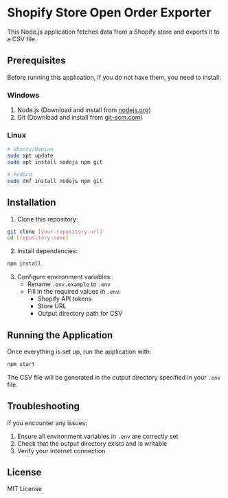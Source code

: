 # Shopify Store Open Order Exporter

This Node.js application fetches data from a Shopify store and exports it to a CSV file.

## Prerequisites

Before running this application, if you do not have them, you need to install:

### Windows
1. Node.js (Download and install from [nodejs.org](https://nodejs.org/))
2. Git (Download and install from [git-scm.com](https://git-scm.com/download/win))

### Linux
```bash
# Ubuntu/Debian
sudo apt update
sudo apt install nodejs npm git

# Fedora
sudo dnf install nodejs npm git
```

## Installation

1. Clone this repository:
```bash
git clone [your-repository-url]
cd [repository-name]
```

2. Install dependencies:
```bash
npm install
```

3. Configure environment variables:
   - Rename `.env.example` to `.env`
   - Fill in the required values in `.env`:
     - Shopify API tokens
     - Store URL
     - Output directory path for CSV

## Running the Application

Once everything is set up, run the application with:

```bash
npm start
```

The CSV file will be generated in the output directory specified in your `.env` file.

## Troubleshooting

If you encounter any issues:
1. Ensure all environment variables in `.env` are correctly set
2. Check that the output directory exists and is writable
3. Verify your internet connection

## License

MIT License
